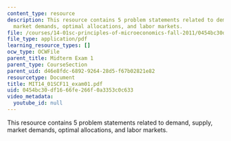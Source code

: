 ```yaml
---
content_type: resource
description: This resource contains 5 problem statements related to demand, supply,
  market demands, optimal allocations, and labor markets.
file: /courses/14-01sc-principles-of-microeconomics-fall-2011/0454bc30df1666fe266f0a3353c0c633_MIT14_01SCF11_exam01.pdf
file_type: application/pdf
learning_resource_types: []
ocw_type: OCWFile
parent_title: Midterm Exam 1
parent_type: CourseSection
parent_uid: d46e8fdc-6892-9264-28d5-f67b02821e82
resourcetype: Document
title: MIT14_01SCF11_exam01.pdf
uid: 0454bc30-df16-66fe-266f-0a3353c0c633
video_metadata:
  youtube_id: null
---
```

This resource contains 5 problem statements related to demand, supply, market demands, optimal allocations, and labor markets.